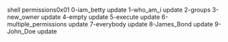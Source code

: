 shell permissions0x01
0-iam_betty update
1-who_am_i update
2-groups
3-new_owner update
4-empty update
5-execute update
6-multiple_permissions update
7-everybody update
8-James_Bond update
9-John_Doe update
